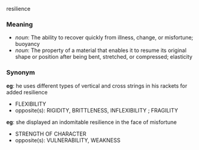 resilience
### Meaning
+ _noun_: The ability to recover quickly from illness, change, or misfortune; buoyancy
+ _noun_: The property of a material that enables it to resume its original shape or position after being bent, stretched, or compressed; elasticity

### Synonym

__eg__: he uses different types of vertical and cross strings in his rackets for added resilience

+ FLEXIBILITY
+ opposite(s): RIGIDITY, BRITTLENESS, INFLEXIBILITY ; FRAGILITY

__eg__: she displayed an indomitable resilience in the face of misfortune

+ STRENGTH OF CHARACTER
+ opposite(s): VULNERABILITY, WEAKNESS


